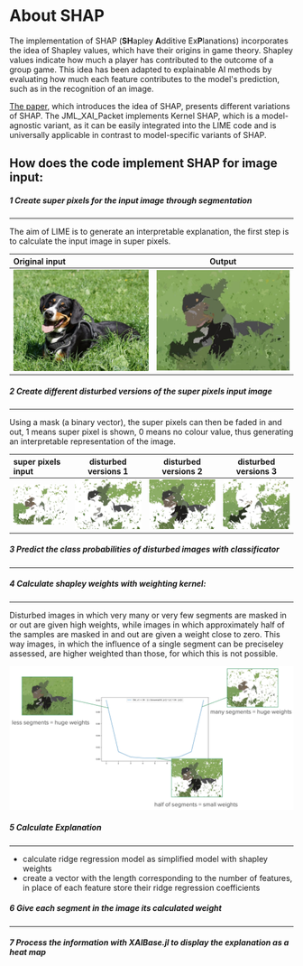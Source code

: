 # About SHAP
The implementation of SHAP (**SH**apley **A**dditive Ex**P**lanations) incorporates the idea of Shapley values, which have their origins in game theory. Shapley values indicate how much a player has contributed to the outcome of a group game. This idea has been adapted to explainable AI methods by evaluating how much each feature contributes to the model's prediction, such as in the recognition of an image.

[The paper](https://arxiv.org/pdf/1705.07874), which introduces the idea of SHAP, presents different variations of SHAP. The JML_XAI_Packet implements Kernel SHAP, which is a model-agnostic variant, as it can be easily integrated into the LIME code and is universally applicable in contrast to model-specific variants of SHAP.

## How does the code implement SHAP for image input:
##### 1 Create super pixels for the input image through segmentation
---
The aim of LIME is to generate an interpretable explanation, the first step is to calculate the input image in super pixels. 

| Original input        | Output                     |
|:---------------------------|:------------------------------:|
| ![](images/dog.jpeg)  | ![](images/fudged_image.jpg)  |


##### 2 Create different disturbed versions of the super pixels input image
---
Using a mask (a binary vector), the super pixels can then be faded in and out, 1 means super pixel is shown, 0 means no colour value, thus generating an interpretable representation of the image.


|  super pixels input             | disturbed versions 1    | disturbed versions 2 | disturbed versions 3       |
|:-------------------------------|:----------------------------:|:------------------------:|:------------------------------:|
| ![](images/fudged_image1.jpg)  | ![](images/fudged_image2.jpg)| ![](images/fudged_image3.jpg) | ![](images/fudged_image4.jpg) |

  
##### 3 Predict the class probabilities of disturbed images with classificator
---

##### 4 Calculate shapley weights with weighting kernel:
---
Disturbed images in which very many or very few segments are masked in or out are given high weights, while images in which approximately half of the samples are masked in and out are given a weight close to zero. This way images, in which the influence of a single segment can be preciseley assessed, are higher weighted than those, for which this is not possible.

![](images/shap.png)

##### 5 Calculate Explanation 
---
- calculate ridge regression model as simplified model with shapley weights
- create a vector with the length corresponding to the number of features, in place of each feature store their ridge regression coefficients

##### 6 Give each segment in the image its calculated weight
---

##### 7 Process the information with XAIBase.jl to display the explanation as a heat map


